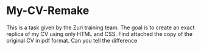 # My-CV-Remake
This is a task given by the Zuri training team. The goal is to create an exact replica of my CV using only HTML and CSS.
Find attached the copy of the original CV in pdf format.
Can you tell the difference
